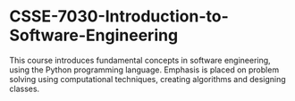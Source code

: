 # CSSE-7030-Introduction-to-Software-Engineering
This course introduces fundamental concepts in software engineering, using the Python programming language. Emphasis is placed on problem solving using computational techniques, creating algorithms and designing classes.
